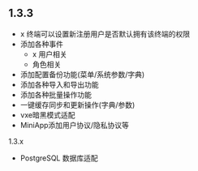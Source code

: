 ## 1.3.3
- x 终端可以设置新注册用户是否默认拥有该终端的权限
- 添加各种事件
    - x 用户相关
    - 角色相关
- 添加配置备份功能(菜单/系统参数/字典)
- 添加各种导入和导出功能
- 添加各种批量操作功能
- 一键缓存同步和更新操作(字典/参数)
- vxe暗黑模式适配
- MiniApp添加用户协议/隐私协议等

1.3.x
- PostgreSQL 数据库适配
